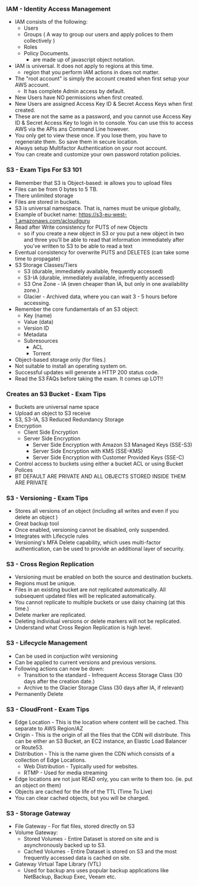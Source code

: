 ### IAM - Identity Access Management 

* IAM consists of the following:
    - Users 
    - Groups ( A way to group our users and apply polices to them collectively ) 
    - Roles 
    - Policy Documents.
        - are made up of javascript object notation. 
* IAM is universal. It does not apply to regions at this time. 
    - region that you perform IAM actions in does not matter.
* The "root account" is simply the account created when first setup your AWS account. 
    - It has complete Admin access by default.
* New Users have NO permissions when first created. 
* New Users are assigned Access Key ID & Secret Access Keys when first created.
* These are not the same as a password, and you cannot use Access Key ID & Secret Access Key to login in to console. You can use this to access AWS via the APIs ans Command Line however.
* You only get to view these once. If you lose them, you have to regenerate them. So save them in secure location. 
* Always setup Multifactor Authentication on your root account.
* You can create and customize your own password rotation policies.
   
### S3 - Exam Tips For S3 101

* Remember that S3 is Object-based: ie allows you to upload files
* Files can be from 0 bytes to 5 TB.
* There unlimited storage
* Files are stored in buckets.
* S3 is universal namespace. That is, names must be unique globally, 
* Example of bucket name: https://s3-eu-west-1.amazonaws.com/acloudguru
* Read after Write consistency for PUTS of new Objects
    - so if you create a new object in S3 or you put a new object in two and three you’ll be able to read that information immediately after you've written to S3 to be able to read a text
* Eventual consistency for overwrite PUTS and DELETES (can take some time to propagate)
* S3 Storage Classes/Tiers
    - S3 (durable, immediately available, frequently accessed)
    - S3-IA (durable, immediately available, infrequently accessed)
    - S3 One Zone - IA (even cheaper than IA, but only in one availability zone.)
    - Glacier - Archived data, where you can wait 3 - 5 hours before accessing.
* Remember the core fundamentals of an S3 object:
    - Key (name)
    - Value (data)
    - Version ID
    - Metadata
    - Subresources
        - ACL
        - Torrent
* Object-based storage only (for files.)
* Not suitable to install an operating system on.
* Successful updates will generate a HTTP 200 status code.
* Read the S3 FAQs before taking the exam. It comes up LOT!!	 
 
### Creates an S3 Bucket - Exam Tips

* Buckets are universal name space
* Upload an object to S3 receive
* S3, S3-IA, S3 Reduced Redundancy Storage
* Encryption  
    - Client Side Encryption
    - Server Side Encryption
        - Server Side Encryption with Amazon S3 Managed Keys (SSE-S3)
        - Server Side Encryption with KMS (SSE-KMS)
        - Server Side Encryption with Customer Provided Keys (SSE-C)
 * Control access to buckets using either a bucket ACL or using Bucket Polices
 * BT DEFAULT ARE PRIVATE AND ALL OBJECTS STORED INSIDE THEM ARE PRIVATE
        
 ### S3 - Versioning - Exam Tips
  
* Stores all versions of an object (including all writes and even if you delete an object )
* Great backup tool
* Once enabled, versioning cannot be disabled, only suspended.
* Integrates with Lifecycle rules
* Versioning's MFA Delete capability, which uses multi-factor authentication, can be used to provide an additional layer of security. 

### S3 - Cross Region Replication 

* Versioning must be enabled on both the source and destination buckets. 
* Regions must be unique. 
* Files in an existing bucket are not replicated automatically. All subsequent updated files will be replicated automatically. 
* You cannot replicate to multiple buckets or use daisy chaining (at this time.)
* Delete marker are replicated. 
* Deleting individual versions or delete markers will not be replicated. 
* Understand what Cross Region Replication is high level. 

### S3 - Lifecycle Management 

* Can be used in conjuction wiht versioning
* Can be applied to current versions and previous versions.
* Following actions can now be down:
    - Transition to the standard - Infrequent Access Storage Class
    (30 days after the creation date.) 
   - Archive to the Glacier Storage Class (30 days after IA, if relevant)
* Permanently Delete

### S3 - CloudFront - Exam Tips

* Edge Location - This is the location where content will be cached. This separate to AWS Region/AZ
* Origin - This is the origin of all the files that the CDN will distribute. This can be either an S3 Bucket, an EC2 instance, an Elastic Load Balancer or Route53.
* Distribution - This is the name given the CDN which consists of a collection of Edge Locations.
    - Web Distribution - Typically used for websites.
    - RTMP - Used for media streaming
* Edge locations are not just READ only, you can write to them too. (ie. put an object on them)
* Objects are cached for the life of the TTL (Time To Live)
* You can clear cached objects, but you will be charged. 
     
     
 ### S3 - Storage Gateway
 
 * File Gateway - For flat files, stored directly on S3
 * Volume Gateway: 
    - Stored Volumes - Entire Dataset is stored on site and is asynchronously backed up to S3.
    - Cached Volumes - Entire Dataset is stored on S3 and the most frequently accessed data is cached on site. 
 * Gateway Virtual Tape Library (VTL)
    - Used for backup ans uses popular backup applications like NetBackup, Backup Exec, Veeam etc.        